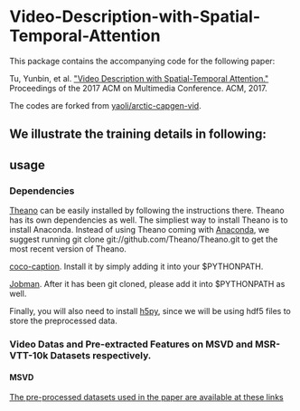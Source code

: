 # Video-Description-with-Spatial-Temporal-Attention
This package contains the accompanying code for the following paper:

Tu, Yunbin, et al. ["Video Description with Spatial-Temporal Attention."](http://delivery.acm.org/10.1145/3130000/3123354/p1014-tu.pdf?ip=58.60.1.113&id=3123354&acc=ACTIVE%20SERVICE&key=BF85BBA5741FDC6E%2E0871A888CCEFF346%2EE1B7C59A421B1D76%2E4D4702B0C3E38B35&__acm__=1524795092_f95c862de249b8599ebe872d9bfe4c2d) Proceedings of the 2017 ACM on Multimedia Conference. ACM, 2017.

The codes are forked from [yaoli/arctic-capgen-vid](https://github.com/yaoli/arctic-capgen-vid).

## We illustrate the training details in following:

## usage

### Dependencies

[Theano](http://deeplearning.net/software/theano/install.html) can be easily installed by following the instructions there. Theano has its own dependencies as well. The simpliest way to install Theano is to install Anaconda. Instead of using Theano coming with [Anaconda](https://www.anaconda.com/download/), we suggest running git clone git://github.com/Theano/Theano.git to get the most recent version of Theano.

[coco-caption](https://github.com/tylin/coco-caption). Install it by simply adding it into your $PYTHONPATH.

[Jobman](http://deeplearning.net/software/jobman/install.html). After it has been git cloned, please add it into $PYTHONPATH as well.

Finally, you will also need to install [h5py](https://pypi.org/project/h5py/), since we will be using hdf5 files to store the preprocessed data.

### Video Datas and Pre-extracted Features on MSVD and MSR-VTT-10k Datasets respectively.

#### MSVD

[The pre-processed datasets used in the paper are available at these links](https://drive.google.com/file/d/12ZIng9uPQy4DyYj88JvKeQJvLJc3le9s/view?usp=sharing)





